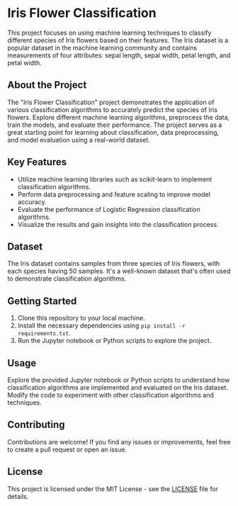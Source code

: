 # Iris Flower Classification

This project focuses on using machine learning techniques to classify different species of Iris flowers based on their features. The Iris dataset is a popular dataset in the machine learning community and contains measurements of four attributes: sepal length, sepal width, petal length, and petal width. 

## About the Project

The "Iris Flower Classification" project demonstrates the application of various classification algorithms to accurately predict the species of Iris flowers. Explore different machine learning algorithms, preprocess the data, train the models, and evaluate their performance. The project serves as a great starting point for learning about classification, data preprocessing, and model evaluation using a real-world dataset.

## Key Features

- Utilize machine learning libraries such as scikit-learn to implement classification algorithms.
- Perform data preprocessing and feature scaling to improve model accuracy.
- Evaluate the performance of Logistic Regression classification algorithms.
- Visualize the results and gain insights into the classification process.

## Dataset

The Iris dataset contains samples from three species of Iris flowers, with each species having 50 samples. It's a well-known dataset that's often used to demonstrate classification algorithms.

## Getting Started

1. Clone this repository to your local machine.
2. Install the necessary dependencies using `pip install -r requirements.txt`.
3. Run the Jupyter notebook or Python scripts to explore the project.

## Usage

Explore the provided Jupyter notebook or Python scripts to understand how classification algorithms are implemented and evaluated on the Iris dataset. Modify the code to experiment with other classification algorithms and techniques.

## Contributing

Contributions are welcome! If you find any issues or improvements, feel free to create a pull request or open an issue.

## License

This project is licensed under the MIT License - see the [LICENSE](LICENSE) file for details.
